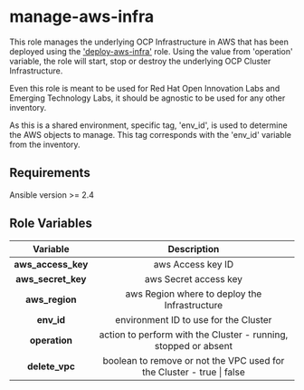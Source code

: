 manage-aws-infra
================

This role manages the underlying OCP Infrastructure in AWS that has been deployed using the ['deploy-aws-infra'](../deploy-aws-infra) role. Using the value from 'operation' variable, the role will start, stop or destroy the underlying OCP Cluster Infrastructure.

Even this role is meant to be used for Red Hat Open Innovation Labs and Emerging Technology Labs, it should be agnostic to be used for any other inventory.

As this is a shared environment, specific tag, 'env_id', is used to determine the AWS objects to manage. This tag corresponds with the 'env_id' variable from the inventory.

Requirements
------------

Ansible version >= 2.4

Role Variables
--------------

| Variable        | Description                           |
|:---------------:|:-------------------------------------:|
|**aws_access_key**| aws Access key ID|
|**aws_secret_key**| aws Secret access key|
|**aws_region**| aws Region where to deploy the Infrastructure|
|**env_id**| environment ID to use for the Cluster|
|**operation**| action to perform with the Cluster &#45; running, stopped or absent|
|**delete_vpc**| boolean to remove or not the VPC used for the Cluster &#45; true &#124; false|
